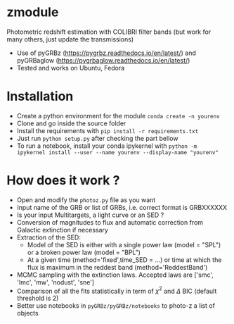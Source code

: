 # zmodule
Photometric redshift estimation with COLIBRI filter bands (but work for many others, just update the transmissions)<br />
- Use of pyGRBz (https://pygrbz.readthedocs.io/en/latest/) and pyGRBaglow (https://pygrbaglow.readthedocs.io/en/latest/)
- Tested and works on Ubuntu, Fedora
# Installation
- Create a python environment for the module `conda create -n yourenv`
- Clone and go inside the source folder
- Install the requirements with `pip install -r requirements.txt`
- Just run `python setup.py` after checking the part bellow
- To run a notebook, install your conda ipykernel with `python -m ipykernel install --user --name yourenv --display-name "yourenv"`
# How does it work ?
- Open and modify the `photoz.py` file as you want
- Input name of the GRB or list of GRBs, i.e. correct format is GRBXXXXXX
- Is your input Multitargets, a light curve or an SED ?
- Conversion of magnitudes to flux and automatic correction from Galactic extinction if necessary
- Extraction of the SED:
    * Model of the SED is either with a single power law (model = "SPL") or a broken power law (model = "BPL")
    * At a given time (method='fixed',time_SED = ...) or time at which the flux is maximum in the reddest band (method='ReddestBand')
- MCMC sampling with the extinction laws. Accepted laws are ['smc', 'lmc', 'mw', 'nodust', 'sne']
- Comparison of all the fits statistically in term of $\chi^2$ and $\Delta$ BIC (default threshold is 2)
- Better use notebooks in `pyGRBz/pyGRBz/notebooks` to photo-z a list of objects
